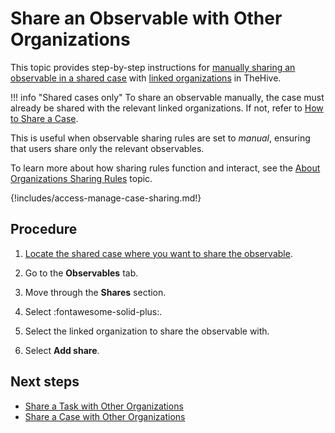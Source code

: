 # Share an Observable with Other Organizations

This topic provides step-by-step instructions for [manually sharing an observable in a shared case](../../../administration/organizations/about-organizations-sharing-rules.md#manual-sharing-of-tasks-and-observables-in-a-shared-case) with [linked organizations](../../../administration/organizations/link-an-organization.md) in TheHive.

!!! info "Shared cases only"
    To share an observable manually, the case must already be shared with the relevant linked organizations. If not, refer to [How to Share a Case](share-a-case.md).

This is useful when observable sharing rules are set to *manual*, ensuring that users share only the relevant observables.

To learn more about how sharing rules function and interact, see the [About Organizations Sharing Rules](../../../administration/organizations/about-organizations-sharing-rules.md) topic.

{!includes/access-manage-case-sharing.md!}

<h2>Procedure</h2>

1. [Locate the shared case where you want to share the observable](../../analyst-corner/cases/search-for-cases/find-a-case.md).

2. Go to the **Observables** tab.

3. Move through the **Shares** section.

4. Select :fontawesome-solid-plus:.

5. Select the linked organization to share the observable with.

6. Select **Add share**.

<h2>Next steps</h2>

* [Share a Task with Other Organizations](../tasks/share-a-task.md)
* [Share a Case with Other Organizations](share-a-case.md)